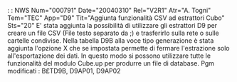  :  : NWS Num="000791" Date="20040310" Rel="V2R1" Atr="A. Togni" Tem="TEC" App="D9" Tit="Aggiunta funzionalità CSV ad estrattori Cubo" Sts="20"
E' stata aggiunta la possibilità di utilizzare gli estrattori D9 per creare un file CSV (File testo
separato da ;) e trasferirlo sulla rete o sulle cartelle condivise.
Nella tabella D9B alla voce tipo generazione è stata aggiunta l'opzione X che se impostata permette
di fermare l'estrazione solo all'esportazione dei dati.
In questo modo si possono utilizzare tutte le funzionalità del modulo Cube.up per produrre un file
di database.
Pgm modificati :  B£TD9B, D9AP01, D9AP02
